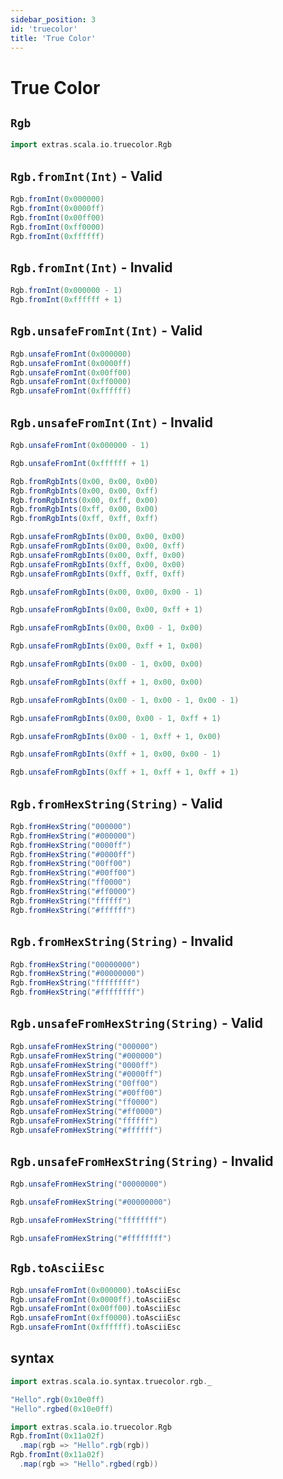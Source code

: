 ```yaml
---
sidebar_position: 3
id: 'truecolor'
title: 'True Color'
---
```


# True Color

## `Rgb`

```scala mdoc:reset-object
import extras.scala.io.truecolor.Rgb
```

## `Rgb.fromInt(Int)` - Valid
```scala mdoc
Rgb.fromInt(0x000000)
Rgb.fromInt(0x0000ff)
Rgb.fromInt(0x00ff00)
Rgb.fromInt(0xff0000)
Rgb.fromInt(0xffffff)
```

## `Rgb.fromInt(Int)` - Invalid
```scala mdoc
Rgb.fromInt(0x000000 - 1)
Rgb.fromInt(0xffffff + 1)
```

## `Rgb.unsafeFromInt(Int)` - Valid
```scala mdoc
Rgb.unsafeFromInt(0x000000)
Rgb.unsafeFromInt(0x0000ff)
Rgb.unsafeFromInt(0x00ff00)
Rgb.unsafeFromInt(0xff0000)
Rgb.unsafeFromInt(0xffffff)
```

## `Rgb.unsafeFromInt(Int)` - Invalid
```scala mdoc:crash
Rgb.unsafeFromInt(0x000000 - 1)
```

```scala mdoc:crash
Rgb.unsafeFromInt(0xffffff + 1)
```

```scala mdoc
Rgb.fromRgbInts(0x00, 0x00, 0x00)
Rgb.fromRgbInts(0x00, 0x00, 0xff)
Rgb.fromRgbInts(0x00, 0xff, 0x00)
Rgb.fromRgbInts(0xff, 0x00, 0x00)
Rgb.fromRgbInts(0xff, 0xff, 0xff)
```

```scala mdoc
Rgb.unsafeFromRgbInts(0x00, 0x00, 0x00)
Rgb.unsafeFromRgbInts(0x00, 0x00, 0xff)
Rgb.unsafeFromRgbInts(0x00, 0xff, 0x00)
Rgb.unsafeFromRgbInts(0xff, 0x00, 0x00)
Rgb.unsafeFromRgbInts(0xff, 0xff, 0xff)
```

```scala mdoc:crash
Rgb.unsafeFromRgbInts(0x00, 0x00, 0x00 - 1)
```

```scala mdoc:crash
Rgb.unsafeFromRgbInts(0x00, 0x00, 0xff + 1)
```

```scala mdoc:crash
Rgb.unsafeFromRgbInts(0x00, 0x00 - 1, 0x00)
```

```scala mdoc:crash
Rgb.unsafeFromRgbInts(0x00, 0xff + 1, 0x00)
```

```scala mdoc:crash
Rgb.unsafeFromRgbInts(0x00 - 1, 0x00, 0x00)
```

```scala mdoc:crash
Rgb.unsafeFromRgbInts(0xff + 1, 0x00, 0x00)
```

```scala mdoc:crash
Rgb.unsafeFromRgbInts(0x00 - 1, 0x00 - 1, 0x00 - 1)
```

```scala mdoc:crash
Rgb.unsafeFromRgbInts(0x00, 0x00 - 1, 0xff + 1)
```

```scala mdoc:crash
Rgb.unsafeFromRgbInts(0x00 - 1, 0xff + 1, 0x00)
```

```scala mdoc:crash
Rgb.unsafeFromRgbInts(0xff + 1, 0x00, 0x00 - 1)
```

```scala mdoc:crash
Rgb.unsafeFromRgbInts(0xff + 1, 0xff + 1, 0xff + 1)
```


## `Rgb.fromHexString(String)` - Valid
```scala mdoc
Rgb.fromHexString("000000")
Rgb.fromHexString("#000000")
Rgb.fromHexString("0000ff")
Rgb.fromHexString("#0000ff")
Rgb.fromHexString("00ff00")
Rgb.fromHexString("#00ff00")
Rgb.fromHexString("ff0000")
Rgb.fromHexString("#ff0000")
Rgb.fromHexString("ffffff")
Rgb.fromHexString("#ffffff")
```

## `Rgb.fromHexString(String)` - Invalid
```scala mdoc
Rgb.fromHexString("00000000")
Rgb.fromHexString("#00000000")
Rgb.fromHexString("ffffffff")
Rgb.fromHexString("#ffffffff")
```


## `Rgb.unsafeFromHexString(String)` - Valid
```scala mdoc
Rgb.unsafeFromHexString("000000")
Rgb.unsafeFromHexString("#000000")
Rgb.unsafeFromHexString("0000ff")
Rgb.unsafeFromHexString("#0000ff")
Rgb.unsafeFromHexString("00ff00")
Rgb.unsafeFromHexString("#00ff00")
Rgb.unsafeFromHexString("ff0000")
Rgb.unsafeFromHexString("#ff0000")
Rgb.unsafeFromHexString("ffffff")
Rgb.unsafeFromHexString("#ffffff")
```

## `Rgb.unsafeFromHexString(String)` - Invalid
```scala mdoc:crash
Rgb.unsafeFromHexString("00000000")
```
```scala mdoc:crash
Rgb.unsafeFromHexString("#00000000")
```
```scala mdoc:crash
Rgb.unsafeFromHexString("ffffffff")
```
```scala mdoc:crash
Rgb.unsafeFromHexString("#ffffffff")
```


## `Rgb.toAsciiEsc`
```scala mdoc
Rgb.unsafeFromInt(0x000000).toAsciiEsc
Rgb.unsafeFromInt(0x0000ff).toAsciiEsc
Rgb.unsafeFromInt(0x00ff00).toAsciiEsc
Rgb.unsafeFromInt(0xff0000).toAsciiEsc
Rgb.unsafeFromInt(0xffffff).toAsciiEsc
```


## syntax

```scala mdoc:reset-object
import extras.scala.io.syntax.truecolor.rgb._
```
```scala mdoc
"Hello".rgb(0x10e0ff)
"Hello".rgbed(0x10e0ff)
```
```scala mdoc
import extras.scala.io.truecolor.Rgb
Rgb.fromInt(0x11a02f)
  .map(rgb => "Hello".rgb(rgb))
Rgb.fromInt(0x11a02f)
  .map(rgb => "Hello".rgbed(rgb))
```
